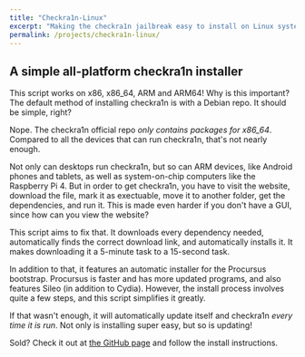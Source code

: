 ```yaml
---
title: "Checkra1n-Linux"
excerpt: "Making the checkra1n jailbreak easy to install on Linux systems everywhere. Works on Raspberry Pi & more!"
permalink: /projects/checkra1n-linux/
---
```

## A simple all-platform checkra1n installer

This script works on x86, x86\_64, ARM and ARM64! Why is this important? The default method of installing checkra1n is with a Debian repo. It should be simple, right?

Nope. The checkra1n official repo _only contains packages for x86_64_. Compared to all the devices that can run checkra1n, that's not nearly enough.

Not only can desktops run checkra1n, but so can ARM devices, like Android phones and tablets, as well as system-on-chip computers like the Raspberry Pi 4. But in order to get checkra1n, you have to visit the website, download the file, mark it as exectuable, move it to another folder, get the dependencies, and run it. This is made even harder if you don't have a GUI, since how can you view the website?

This script aims to fix that. It downloads every dependency needed, automatically finds the correct download link, and automatically installs it. It makes downloading it a 5-minute task to a 15-second task.

In addition to that, it features an automatic installer for the Procursus bootstrap. Procursus is faster and has more updated programs, and also features Sileo (in addition to Cydia). However, the install process involves quite a few steps, and this script simplifies it greatly.

If that wasn't enough, it will automatically update itself and checkra1n _every time it is run_. Not only is installing super easy, but so is updating!

Sold? Check it out at [the GitHub page](https://github.com/randomblock1/checkra1n-linux) and follow the install instructions.
